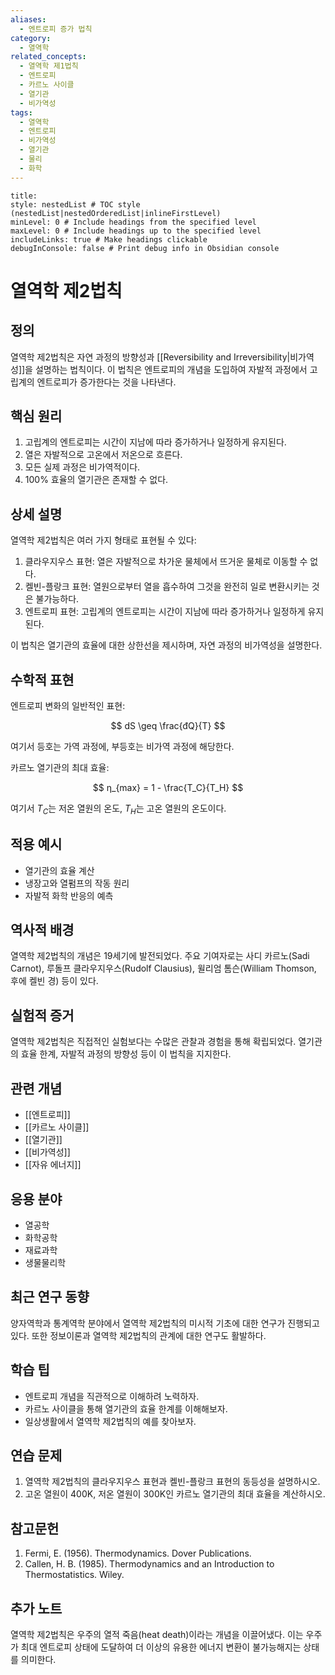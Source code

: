 ```yaml
---
aliases:
  - 엔트로피 증가 법칙
category:
  - 열역학
related_concepts:
  - 열역학 제1법칙
  - 엔트로피
  - 카르노 사이클
  - 열기관
  - 비가역성
tags:
  - 열역학
  - 엔트로피
  - 비가역성
  - 열기관
  - 물리
  - 화학
---
```


```table-of-contents
title: 
style: nestedList # TOC style (nestedList|nestedOrderedList|inlineFirstLevel)
minLevel: 0 # Include headings from the specified level
maxLevel: 0 # Include headings up to the specified level
includeLinks: true # Make headings clickable
debugInConsole: false # Print debug info in Obsidian console
```
# 열역학 제2법칙

## 정의
열역학 제2법칙은 자연 과정의 방향성과 [[Reversibility and Irreversibility|비가역성]]을 설명하는 법칙이다. 이 법칙은 엔트로피의 개념을 도입하여 자발적 과정에서 고립계의 엔트로피가 증가한다는 것을 나타낸다.

## 핵심 원리
1. 고립계의 엔트로피는 시간이 지남에 따라 증가하거나 일정하게 유지된다.
2. 열은 자발적으로 고온에서 저온으로 흐른다.
3. 모든 실제 과정은 비가역적이다.
4. 100% 효율의 열기관은 존재할 수 없다.

## 상세 설명
열역학 제2법칙은 여러 가지 형태로 표현될 수 있다:

1. 클라우지우스 표현: 열은 자발적으로 차가운 물체에서 뜨거운 물체로 이동할 수 없다.
2. 켈빈-플랑크 표현: 열원으로부터 열을 흡수하여 그것을 완전히 일로 변환시키는 것은 불가능하다.
3. 엔트로피 표현: 고립계의 엔트로피는 시간이 지남에 따라 증가하거나 일정하게 유지된다.

이 법칙은 열기관의 효율에 대한 상한선을 제시하며, 자연 과정의 비가역성을 설명한다.

## 수학적 표현
엔트로피 변화의 일반적인 표현:

$$ dS \geq \frac{đQ}{T} $$

여기서 등호는 가역 과정에, 부등호는 비가역 과정에 해당한다.

카르노 열기관의 최대 효율:

$$ η_{max} = 1 - \frac{T_C}{T_H} $$

여기서 $T_C$는 저온 열원의 온도, $T_H$는 고온 열원의 온도이다.

## 적용 예시
- 열기관의 효율 계산
- 냉장고와 열펌프의 작동 원리
- 자발적 화학 반응의 예측

## 역사적 배경
열역학 제2법칙의 개념은 19세기에 발전되었다. 주요 기여자로는 사디 카르노(Sadi Carnot), 루돌프 클라우지우스(Rudolf Clausius), 윌리엄 톰슨(William Thomson, 후에 켈빈 경) 등이 있다.

## 실험적 증거
열역학 제2법칙은 직접적인 실험보다는 수많은 관찰과 경험을 통해 확립되었다. 열기관의 효율 한계, 자발적 과정의 방향성 등이 이 법칙을 지지한다.

## 관련 개념
- [[엔트로피]]
- [[카르노 사이클]]
- [[열기관]]
- [[비가역성]]
- [[자유 에너지]]

## 응용 분야
- 열공학
- 화학공학
- 재료과학
- 생물물리학

## 최근 연구 동향
양자역학과 통계역학 분야에서 열역학 제2법칙의 미시적 기초에 대한 연구가 진행되고 있다. 또한 정보이론과 열역학 제2법칙의 관계에 대한 연구도 활발하다.

## 학습 팁
- 엔트로피 개념을 직관적으로 이해하려 노력하자.
- 카르노 사이클을 통해 열기관의 효율 한계를 이해해보자.
- 일상생활에서 열역학 제2법칙의 예를 찾아보자.

## 연습 문제
1. 열역학 제2법칙의 클라우지우스 표현과 켈빈-플랑크 표현의 동등성을 설명하시오.
2. 고온 열원이 400K, 저온 열원이 300K인 카르노 열기관의 최대 효율을 계산하시오.

## 참고문헌
1. Fermi, E. (1956). Thermodynamics. Dover Publications.
2. Callen, H. B. (1985). Thermodynamics and an Introduction to Thermostatistics. Wiley.

## 추가 노트
열역학 제2법칙은 우주의 열적 죽음(heat death)이라는 개념을 이끌어냈다. 이는 우주가 최대 엔트로피 상태에 도달하여 더 이상의 유용한 에너지 변환이 불가능해지는 상태를 의미한다.